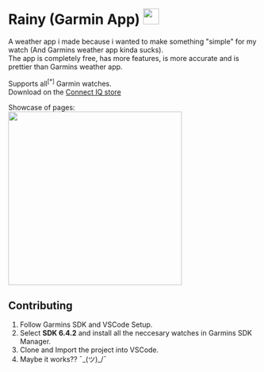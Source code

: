 <h1>Rainy (Garmin App) <img src="https://services.garmin.com/appsLibraryBusinessServices_v0/rest/apps/e7c0c39c-cb76-475f-b5bc-7811b0fee104/icon/5ae8bf3d-1e7a-4420-9a24-fa8a9bdd6127" width="32"></h1>

A weather app i made because i wanted to make something "simple" for my watch (And Garmins weather app kinda sucks).  
The app is completely free, has more features, is more accurate and is prettier than Garmins weather app.

Supports <span title="Literally not true, CIQ 2.x and earlier watches are not supported. (but few people still use those)">all<sup>[*]</sup></span> Garmin watches.  
Download on the [Connect IQ store](https://apps.garmin.com/en-US/apps/e7c0c39c-cb76-475f-b5bc-7811b0fee104)

Showcase of pages: 
<br/>
<img src="https://services.garmin.com/appsLibraryBusinessServices_v0/rest/apps/e7c0c39c-cb76-475f-b5bc-7811b0fee104/screenshots/10653f03-7eb0-42bc-9fe9-eae38415ba0c" width="350">

## Contributing

1. Follow Garmins SDK and VSCode Setup.
2. Select **SDK 6.4.2** and install all the neccesary watches in Garmins SDK Manager.
3. Clone and Import the project into VSCode.
4. Maybe it works?? ¯\_(ツ)_/¯